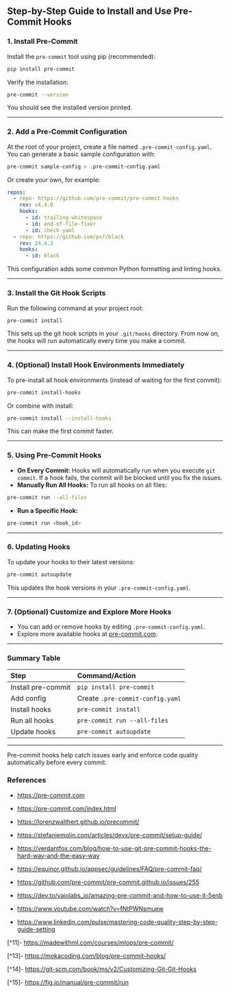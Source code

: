 ## Step-by-Step Guide to Install and Use Pre-Commit Hooks

### 1. Install Pre-Commit

Install the `pre-commit` tool using pip (recommended):

```bash
pip install pre-commit
```

Verify the installation:

```bash
pre-commit --version
```

You should see the installed version printed.

---

### 2. Add a Pre-Commit Configuration

At the root of your project, create a file named `.pre-commit-config.yaml`.
You can generate a basic sample configuration with:

```bash
pre-commit sample-config > .pre-commit-config.yaml
```

Or create your own, for example:

```yaml
repos:
  - repo- https://github.com/pre-commit/pre-commit-hooks
    rev: v4.4.0
    hooks:
      - id: trailing-whitespace
      - id: end-of-file-fixer
      - id: check-yaml
  - repo- https://github.com/psf/black
    rev: 24.4.2
    hooks:
      - id: black
```

This configuration adds some common Python formatting and linting hooks.

---

### 3. Install the Git Hook Scripts

Run the following command at your project root:

```bash
pre-commit install
```

This sets up the git hook scripts in your `.git/hooks` directory. From now on, the hooks will run automatically every time you make a commit.

---

### 4. (Optional) Install Hook Environments Immediately

To pre-install all hook environments (instead of waiting for the first commit):

```bash
pre-commit install-hooks
```

Or combine with install:

```bash
pre-commit install --install-hooks
```

This can make the first commit faster.

---

### 5. Using Pre-Commit Hooks

- **On Every Commit:**
Hooks will automatically run when you execute `git commit`. If a hook fails, the commit will be blocked until you fix the issues.
- **Manually Run All Hooks:**
To run all hooks on all files:

```bash
pre-commit run --all-files
```

- **Run a Specific Hook:**

```bash
pre-commit run <hook_id>
```


---

### 6. Updating Hooks

To update your hooks to their latest versions:

```bash
pre-commit autoupdate
```

This updates the hook versions in your `.pre-commit-config.yaml`.

---

### 7. (Optional) Customize and Explore More Hooks

- You can add or remove hooks by editing `.pre-commit-config.yaml`.
- Explore more available hooks at [pre-commit.com](https://pre-commit.com).

---

### Summary Table

| Step | Command/Action |
| :-- | :-- |
| Install pre-commit | `pip install pre-commit` |
| Add config | Create `.pre-commit-config.yaml` |
| Install hooks | `pre-commit install` |
| Run all hooks | `pre-commit run --all-files` |
| Update hooks | `pre-commit autoupdate` |


---

Pre-commit hooks help catch issues early and enforce code quality automatically before every commit.

### References

- https://pre-commit.com

- https://pre-commit.com/index.html

- https://lorenzwalthert.github.io/precommit/

- https://stefaniemolin.com/articles/devx/pre-commit/setup-guide/

- https://verdantfox.com/blog/how-to-use-git-pre-commit-hooks-the-hard-way-and-the-easy-way

- https://equinor.github.io/appsec/guidelines/FAQ/pre-commit-faq/

- https://github.com/pre-commit/pre-commit.github.io/issues/255

- https://dev.to/vaiolabs_io/amazing-pre-commit-and-how-to-use-it-5enb

- https://www.youtube.com/watch?v=fNtPWNsmuew

- https://www.linkedin.com/pulse/mastering-code-quality-step-by-step-guide-setting

[^11]- https://madewithml.com/courses/mlops/pre-commit/

[^12]: http://tezos.gitlab.io/developer/pre_commit_hook.html

[^13]- https://mokacoding.com/blog/pre-commit-hooks/

[^14]- https://git-scm.com/book/ms/v2/Customizing-Git-Git-Hooks

[^15]- https://fig.io/manual/pre-commit/run

